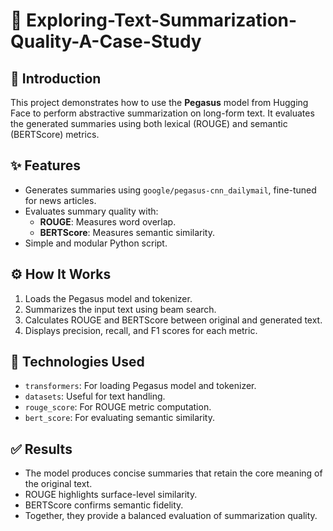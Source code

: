 # 🧠 Exploring-Text-Summarization-Quality-A-Case-Study

## 📌 Introduction
This project demonstrates how to use the **Pegasus** model from Hugging Face to perform abstractive summarization on long-form text. It evaluates the generated summaries using both lexical (ROUGE) and semantic (BERTScore) metrics.

## ✨ Features
- Generates summaries using `google/pegasus-cnn_dailymail`, fine-tuned for news articles.
- Evaluates summary quality with:
  - **ROUGE**: Measures word overlap.
  - **BERTScore**: Measures semantic similarity.
- Simple and modular Python script.

## ⚙️ How It Works
1. Loads the Pegasus model and tokenizer.
2. Summarizes the input text using beam search.
3. Calculates ROUGE and BERTScore between original and generated text.
4. Displays precision, recall, and F1 scores for each metric.

## 🧩 Technologies Used
- `transformers`: For loading Pegasus model and tokenizer.
- `datasets`: Useful for text handling.
- `rouge_score`: For ROUGE metric computation.
- `bert_score`: For evaluating semantic similarity.

## ✅ Results
- The model produces concise summaries that retain the core meaning of the original text.
- ROUGE highlights surface-level similarity.
- BERTScore confirms semantic fidelity.
- Together, they provide a balanced evaluation of summarization quality.
